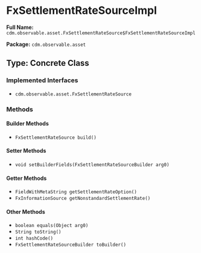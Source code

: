 # FxSettlementRateSourceImpl

**Full Name:** `cdm.observable.asset.FxSettlementRateSource$FxSettlementRateSourceImpl`

**Package:** `cdm.observable.asset`

## Type: Concrete Class

### Implemented Interfaces

- `cdm.observable.asset.FxSettlementRateSource`

### Methods

#### Builder Methods

- `FxSettlementRateSource build()`

#### Setter Methods

- `void setBuilderFields(FxSettlementRateSourceBuilder arg0)`

#### Getter Methods

- `FieldWithMetaString getSettlementRateOption()`
- `FxInformationSource getNonstandardSettlementRate()`

#### Other Methods

- `boolean equals(Object arg0)`
- `String toString()`
- `int hashCode()`
- `FxSettlementRateSourceBuilder toBuilder()`

